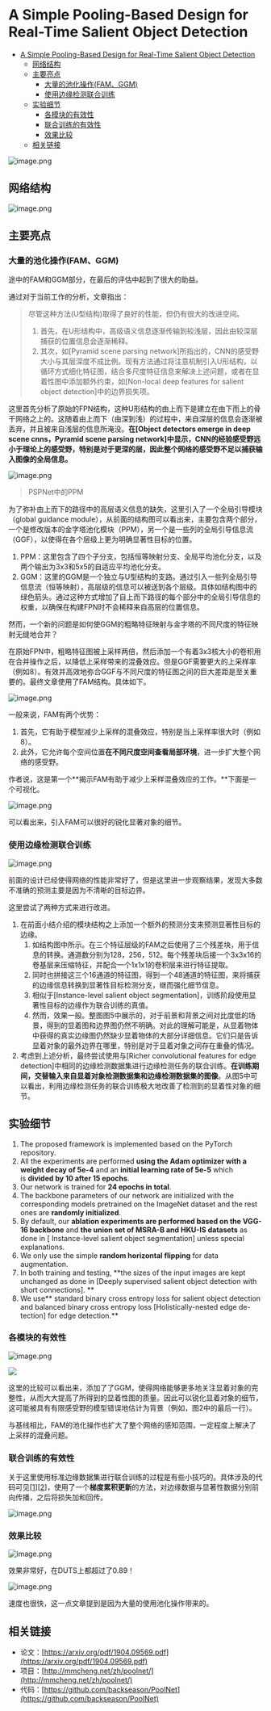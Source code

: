 # A Simple Pooling-Based Design for Real-Time Salient Object Detection

* [A Simple Pooling-Based Design for Real-Time Salient Object Detection](#a-simple-pooling-based-design-for-real-time-salient-object-detection)
  * [网络结构](#网络结构)
  * [主要亮点](#主要亮点)
    * [大量的池化操作(FAM、GGM)](#大量的池化操作famggm)
    * [使用边缘检测联合训练](#使用边缘检测联合训练)
  * [实验细节](#实验细节)
    * [各模块的有效性](#各模块的有效性)
    * [联合训练的有效性](#联合训练的有效性)
    * [效果比较](#效果比较)
  * [相关链接](#相关链接)

![image.png](https://cdn.nlark.com/yuque/0/2019/png/192314/1558924835676-e8a96466-329a-42d8-9e4e-5688d8c1738a.png#align=left&display=inline&height=117&name=image.png&originHeight=117&originWidth=653&size=22988&status=done&width=653)

## 网络结构

![image.png](https://cdn.nlark.com/yuque/0/2019/png/192314/1558792239104-bb393c6d-0e0a-43ce-bc35-71e97d7fe505.png#align=left&display=inline&height=524&name=image.png&originHeight=524&originWidth=1233&size=236198&status=done&width=1233)

## 主要亮点

### 大量的池化操作(FAM、GGM)

途中的FAM和GGM部分，在最后的评估中起到了很大的助益。

通过对于当前工作的分析，文章指出：
> 尽管这种方法(U型结构)取得了良好的性能，但仍有很大的改进空间。
> 1. 首先，在U形结构中，高级语义信息逐渐传输到较浅层，因此由较深层捕获的位置信息会逐渐稀释。
> 1. 其次，如[Pyramid scene parsing network]所指出的，CNN的感受野大小与其层深度不成比例。现有方法通过将注意机制引入U形结构，以循环方式细化特征图，结合多尺度特征信息来解决上述问题，或者在显着性图中添加额外约束，如[Non-local deep features for salient object detection]中的边界损失项。


这里首先分析了原始的FPN结构，这种U形结构的由上而下是建立在由下而上的骨干网络之上的。这随着由上而下（由深到浅）的过程中，来自深层的信息会逐渐被丢弃，并且被来自浅层的信息所淹没。**在[Object detectors emerge in deep scene cnns，Pyramid scene parsing network]中显示，CNN的经验感受野远小于理论上的感受野，特别是对于更深的层，因此整个网络的感受野不足以捕获输入图像的全局信息。**

![image.png](https://cdn.nlark.com/yuque/0/2019/png/192314/1558943675176-f9372648-cf3f-4b2c-a210-1d6733368ee6.png#align=left&display=inline&height=211&name=image.png&originHeight=211&originWidth=696&size=59234&status=done&width=696)

> PSPNet中的PPM

为了弥补由上而下的路径中的高层语义信息的缺失，这里引入了一个全局引导模块（global guidance module），从前面的结构图可以看出来，主要包含两个部分，一个是修改版本的金字塔池化模块（PPM），另一个是一些列的全局引导信息流（GGF），以使得在各个层级上更为明确显著性目标的位置。

1. PPM：这里包含了四个子分支，包括恒等映射分支、全局平均池化分支，以及两个输出为3x3和5x5的自适应平均池化分支。
1. GGM：这里的GGM是一个独立与U型结构的支路。通过引入一些列全局引导信息流（恒等映射），高层级的信息可以被送到各个层级。具体如结构图中的绿色箭头。通过这种方式增加了自上而下路径的每个部分中的全局引导信息的权重，以确保在构建FPN时不会稀释来自高层的位置信息。

然而，一个新的问题是如何使GGM的粗略特征映射与金字塔的不同尺度的特征映射无缝地合并？

在原始FPN中，粗略特征图被上采样两倍，然后添加一个有着3x3核大小的卷积用在合并操作之后，以降低上采样带来的混叠效应。但是GGF需要更大的上采样率（例如8）。有效并高效地弥合GGF与不同尺度的特征图之间的巨大差距是至关重要的。最终文章使用了FAM结构。具体如下。

![image.png](https://cdn.nlark.com/yuque/0/2019/png/192314/1558872563492-255ab199-9ff0-410a-ab3b-6c22a19d699d.png#align=left&display=inline&height=472&name=image.png&originHeight=472&originWidth=616&size=101301&status=done&width=616)

一般来说，FAM有两个优势：

1. 首先，它有助于模型减少上采样的混叠效应，特别是当上采样率很大时（例如8）。
1. 此外，它允许每个空间位置**在不同尺度空间查看局部环境**，进一步扩大整个网络的感受野。

作者说，这是第一个**揭示FAM有助于减少上采样混叠效应的工作。**下面是一个可视化。

![image.png](https://cdn.nlark.com/yuque/0/2019/png/192314/1558873954878-70c4c77a-4082-4a0b-8ddd-1b0356316f8c.png#align=left&display=inline&height=843&name=image.png&originHeight=843&originWidth=619&size=442267&status=done&width=619)

可以看出来，引入FAM可以很好的锐化显著对象的细节。

### 使用边缘检测联合训练

![image.png](https://cdn.nlark.com/yuque/0/2019/png/192314/1558874038515-353f7711-add4-4b52-a3ff-e65687eae2da.png#align=left&display=inline&height=536&name=image.png&originHeight=536&originWidth=622&size=213252&status=done&width=622)

前面的设计已经使得网络的性能非常好了，但是这里进一步观察结果，发现大多数不准确的预测主要是因为不清晰的目标边界。

这里尝试了两种方式来进行改进。
1. 在前面小结介绍的模块结构之上添加一个额外的预测分支来预测显著性目标的边缘。
    1. 如结构图中所示。在三个特征层级的FAM之后使用了三个残差块，用于信息的转换。通道数分别为128，256，512。每个残差块后接一个3x3x16的卷基层来压缩特征，并配合一个1x1x1的卷积层来进行特征提取。
    1. 同时也拼接这三个16通道的特征图，得到一个48通道的特征图，来将捕获的边缘信息转换到显著性目标检测分支，继而强化细节信息。
    2. 相似于[Instance-level salient object segmentation]，训练阶段使用显著性目标的边缘作为联合训练的真值。
    3. 然而，效果一般。整图图5中展示的，对于前景和背景之间对比度低的场景，得到的显着图和边界图仍然不明确。对此的理解可能是，从显着物体中获得的真实边缘图仍然缺少显着物体的大部分详细信息。它们只是告诉显着对象的最外边界在哪里，特别是对于显着对象之间存在重叠的情况。
2. 考虑到上述分析，最终尝试使用与[Richer convolutional features for edge detection]中相同的边缘检测数据集进行边缘检测任务的联合训练。**在训练期间，交替输入来自显着对象检测数据集和边缘检测数据集的图像**。从图5中可以看出，利用边缘检测任务的联合训练极大地改善了检测到的显着性对象的细节。

## 实验细节

1. The proposed framework is implemented based on the PyTorch repository.
1. All the experiments are performed **using the Adam optimizer with a weight decay of 5e-4** and an **initial learning rate of 5e-5** which is **divided by 10 after 15 epochs**.
1. Our network is trained for **24 epochs in total**.
1. The backbone parameters of our network are initialized with the corresponding models pretrained on the ImageNet dataset and the rest ones are **randomly initialized**.
1. By default, our **ablation experiments are performed based on the VGG-16 backbone** and **the union set of MSRA-B and HKU-IS datasets** as done in [ Instance-level salient object segmentation] unless special explanations.
1. We only use the simple **random horizontal flipping** for data augmentation.
1. In both training and testing, **the sizes of the input images are kept unchanged as done in [Deeply supervised salient object detection with short connections]. **
1. We use** standard binary cross entropy loss for salient object detection and balanced binary cross entropy loss [Holistically-nested edge de-tection] for edge detection.**

### 各模块的有效性

![image.png](https://cdn.nlark.com/yuque/0/2019/png/192314/1558874626684-b38f9428-e79c-4109-90ba-5c7b3743ee65.png#align=left&display=inline&height=497&name=image.png&originHeight=497&originWidth=614&size=115218&status=done&width=614)

![](https://cdn.nlark.com/yuque/0/2019/png/192314/1558871038638-15083eb1-de5b-443e-ab1a-225c2cea48ab.png#align=left&display=inline&height=364&originHeight=364&originWidth=613&status=done&width=613)

这里的比较可以看出来，添加了了GGM，使得网络能够更多地关注显着对象的完整性，从而大大提高了所得到的显着性图的质量。因此可以锐化显着对象的细节，这可能被具有有限感受野的模型错误地估计为背景（例如，图2中的最后一行）。

与基线相比，FAM的池化操作也扩大了整个网络的感知范围，一定程度上解决了上采样的混叠问题。

### 联合训练的有效性

关于这里使用标准边缘数据集进行联合训练的过程是有些小技巧的。具体涉及的代码可见[[1](https://github.com/backseason/PoolNet/blob/master/dataset/joint_dataset.py#L12-L47)][[2](https://github.com/backseason/PoolNet/blob/master/joint_solver.py#L128-L146)]，使用了一个**梯度累积更新**的方法，对边缘数据与显著性数据分别前向传播，之后将损失加和回传。

![image.png](https://cdn.nlark.com/yuque/0/2019/png/192314/1558875118629-0ca64dc8-cfc0-4cd3-8dc4-ce35acdd5c5d.png#align=left&display=inline&height=396&name=image.png&originHeight=396&originWidth=614&size=115825&status=done&width=614)

### 效果比较

![image.png](https://cdn.nlark.com/yuque/0/2019/png/192314/1558875218160-6a999f1a-205a-44a8-946b-7fcd20d56312.png#align=left&display=inline&height=838&name=image.png&originHeight=838&originWidth=1273&size=336892&status=done&width=1273)

效果非常好，在DUTS上都超过了0.89！

![image.png](https://cdn.nlark.com/yuque/0/2019/png/192314/1558875264241-b7a00cfc-2a02-48a4-88cb-a4c3897582d2.png#align=left&display=inline&height=251&name=image.png&originHeight=251&originWidth=628&size=58965&status=done&width=628)

速度也很快，这一点文章提到是因为大量的使用池化操作带来的。

## 相关链接

- 论文：[https://arxiv.org/pdf/1904.09569.pdf](https://arxiv.org/pdf/1904.09569.pdf)
- 项目：[http://mmcheng.net/zh/poolnet/](http://mmcheng.net/zh/poolnet/)
- 代码：[https://github.com/backseason/PoolNet](https://github.com/backseason/PoolNet)
